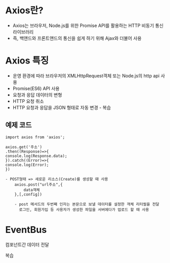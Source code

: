 # Axios란?

 - Axios는 브라우저, Node.js를 위한 Promise API를 활용하는 HTTP 비동기 통신 라이브러리
 - 즉, 백앤드와 프론트앤드의 통신을 쉽게 하기 위해 Ajax와 더불어 사용
 
# Axios 특징
 - 운영 환경에 따라 브라우저의 XMLHttpRequest객체 또는 Node.js의 http api 사용
 - Promise(ES6) API 사용
 - 요청과 응답 데이터의 변형
 - HTTP 요청 취소
 - HTTP 요청과 응답을 JSON 형태로 자동 변경 - 복습
 
## 예제 코드
	import axios from 'axios';

	axios.get('주소')
	.then((Response)=>{
    console.log(Response.data);
	}).catch((Error)=>{
    console.log(Error);
	})
	
	- POST형태 => 새로운 리소스(Create)를 생성할 때 사용
		axios.post("url주소",{
    		data객체
    	},[,config])
    	
    	- post 메서드의 두번째 인자는 본문으로 보낼 데이터를 설정한 객체 리터럴을 전달
    	  로그인, 회원가입 등 사용자가 생성한 파일을 서버에다가 업로드 할 때 사용
    	  
    	  
# EventBus 
컴포넌트간 데이터 전달

복습